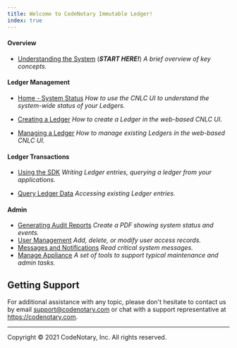 ```yaml
---
title: Welcome to CodeNotary Immutable Ledger!
index: true
---
```


#### Overview

- [Understanding the System](/help/introduction) (_**START HERE!**_)
  _A brief overview of key concepts._

#### Ledger Management

- [Home - System Status](/help/overall-status)
  _How to use the CNLC UI to understand the system-wide status of your Ledgers._

- [Creating a Ledger](/help/create-ledger)
  _How to create a Ledger in the web-based CNLC UI._
- [Managing a Ledger](/help/manage-ledger)
  _How to manage existing Ledgers in the web-based CNLC UI._

#### Ledger Transactions

- [Using the SDK](/help/use-ledger)  _Writing Ledger entries, querying a ledger from your applications._

- [Query Ledger Data](/help/query-ledger)
  _Accessing existing Ledger entries._

#### Admin

- [Generating Audit Reports](/help/use-audit-reports)
  *Create a PDF showing system status and events.*
- [User Management](/help/user-management)
  *Add, delete, or modify user access records.*
- [Messages and Notifications](/help/messages)
  *Read critical system messages.*
- [Manage Appliance](/help/manage)
  *A set of tools to support typical maintenance and admin tasks.*

## Getting Support

For additional assistance with any topic, please don't hesitate to contact us by email support@codenotary.com or chat with a support representative at https://codenotary.com.

---------------------------------

Copyright © 2021 CodeNotary, Inc. All rights reserved.

<logo size="small"></logo>
